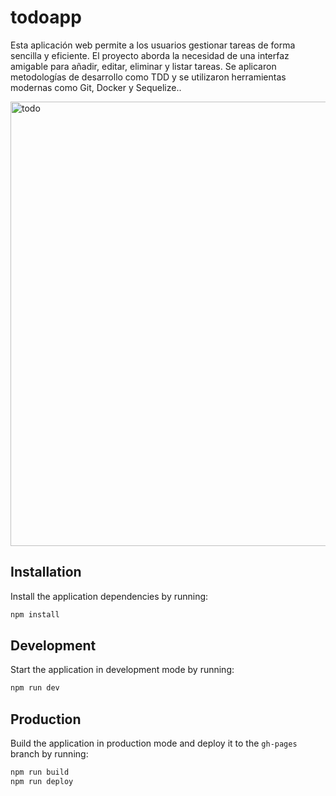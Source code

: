 # todoapp

Esta aplicación web permite a los usuarios gestionar tareas de forma sencilla y eficiente. El proyecto aborda la necesidad de una interfaz amigable para añadir, editar, eliminar y listar tareas. Se aplicaron metodologías de desarrollo como TDD y se utilizaron herramientas modernas como Git, Docker y Sequelize..

<a href="https://marmelab.com/react-admin-todo/"><img width="711" alt="todo" src="https://github.com/user-attachments/assets/55a08dc7-f4c5-4f12-af96-ca25029a5a65" /></a>

## Installation

Install the application dependencies by running:

```sh
npm install
```

## Development

Start the application in development mode by running:

```sh
npm run dev
```

## Production

Build the application in production mode and deploy it to the `gh-pages` branch by running:

```sh
npm run build
npm run deploy
```
